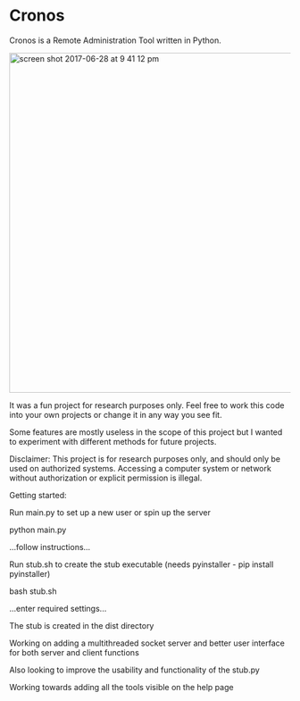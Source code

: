 # Cronos

Cronos is a Remote Administration Tool written in Python.

<img width="609" alt="screen shot 2017-06-28 at 9 41 12 pm" src="https://user-images.githubusercontent.com/16884900/27667726-d108d188-5c4a-11e7-9fab-e14984436e83.png">

It was a fun project for research purposes only. Feel free to work this code into your own
projects or change it in any way you see fit.

Some features are mostly useless in the scope of this project but I wanted to experiment with different methods for future
projects.

Disclaimer: This project is for research purposes only, and should only be used on authorized systems.
Accessing a computer system or network without authorization or explicit permission is illegal.

Getting started:

Run main.py to set up a new user or spin up the server

python main.py

...follow instructions...

Run stub.sh to create the stub executable (needs pyinstaller - pip install pyinstaller)

bash stub.sh

...enter required settings...

The stub is created in the dist directory

Working on adding a multithreaded socket server and better user interface for both server and client functions

Also looking to improve the usability and functionality of the stub.py

Working towards adding all the tools visible on the help page

